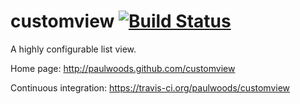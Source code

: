 customview [![Build Status](https://travis-ci.org/paulwoods/customview.png)](https://travis-ci.org/paulwoods/customview)
===========

A highly configurable list view.

Home page: http://paulwoods.github.com/customview

Continuous integration: https://travis-ci.org/paulwoods/customview




